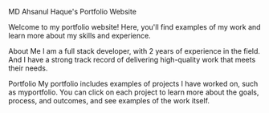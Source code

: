 MD Ahsanul Haque's Portfolio Website 

Welcome to my portfolio website! Here, you'll find examples of my work and learn more about my skills and experience.

About Me
I am a full stack developer, with 2 years of experience in the field.
And I have a strong track record of delivering high-quality work that meets their needs.

Portfolio
My portfolio includes examples of projects I have worked on, such as myportfolio.
You can click on each project to learn more about the goals, process, and outcomes, and see examples of the work itself.
